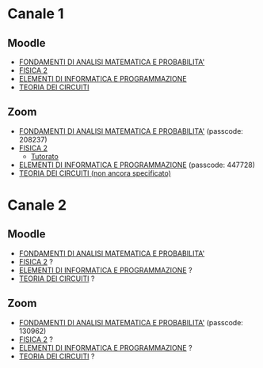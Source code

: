# Canale 1
## Moodle

- [FONDAMENTI DI ANALISI MATEMATICA E PROBABILITA'](https://elearning.dei.unipd.it/course/view.php?id=6353)
- [FISICA 2](https://elearning.dei.unipd.it/course/view.php?id=6332)
- [ELEMENTI DI INFORMATICA E PROGRAMMAZIONE](https://elearning.dei.unipd.it/course/view.php?id=6276)
- [TEORIA DEI CIRCUITI](https://elearning.dei.unipd.it/course/view.php?id=6276)


## Zoom

- [FONDAMENTI DI ANALISI MATEMATICA E PROBABILITA'](https://unipd.zoom.us/j/98873313275?pwd=alVOTkY5K09DajdQdWdDUldyOTdSZz09) (passcode: 208237)
- [FISICA 2](https://unipd.zoom.us/j/2535138427)
  - [Tutorato](https://unipd.zoom.us/j/2535138427)
- [ELEMENTI DI INFORMATICA E PROGRAMMAZIONE](https://unipd.zoom.us/j/96254777981?pwd=R3ZBS282bXBYUGpKaW1rdUFsLzJuZz09#success) (passcode: 447728)
- [TEORIA DEI CIRCUITI (non ancora specificato)]()


# Canale 2
## Moodle

- [FONDAMENTI DI ANALISI MATEMATICA E PROBABILITA'](https://elearning.dei.unipd.it/enrol/index.php?id=6073)
- [FISICA 2]() ?
- [ELEMENTI DI INFORMATICA E PROGRAMMAZIONE]() ?
- [TEORIA DEI CIRCUITI]() ?

## Zoom

- [FONDAMENTI DI ANALISI MATEMATICA E PROBABILITA'](https://unipd.zoom.us/j/95875931727?pwd=ZTU4bjBrVTBFWnUrRlE3VjZ2am1zdz09) (passcode: 130962)
- [FISICA 2]() ?
- [ELEMENTI DI INFORMATICA E PROGRAMMAZIONE]() ?
- [TEORIA DEI CIRCUITI]() ?